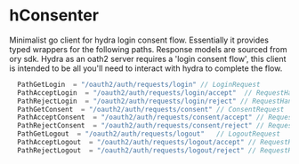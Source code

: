 # hConsenter

Minimalist go client for hydra login consent flow. Essentially it provides typed wrappers for the following paths. Response models are sourced from ory sdk. Hydra as an oath2 server requires a 'login consent flow', this client is intended to be all you'll need to interact with hydra to complete the flow.

```go
  PathGetLogin  = "/oauth2/auth/requests/login" // LoginRequest
  PathAcceptLogin  = "/oauth2/auth/requests/login/accept"  // RequestHandlerResponse
  PathRejectLogin  = "/oauth2/auth/requests/login/reject" // RequestHandlerResponse
  PathGetConsent  = "/oauth2/auth/requests/consent" // ConsentRequest
  PathAcceptConsent  = "/oauth2/auth/requests/consent/accept" // RequestHandlerResponse
  PathRejectConsent  = "/oauth2/auth/requests/consent/reject" // RequestHandlerResponse
  PathGetLogout  = "/oauth2/auth/requests/logout"   // LogoutRequest
  PathAcceptLogout  = "/oauth2/auth/requests/logout/accept" // RequestHandlerResponse
  PathRejectLogout  = "/oauth2/auth/requests/logout/reject" // RequestHandlerResponse
```
